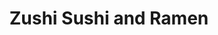 ---
layout: place
title: "Zushi Sushi and Ramen"
permalink: /missouri/webster-groves/zushi-sushi-and-ramen.html
stateAbbr: MO
stateName: Missouri
cityName: Webster Groves
place_id: ChIJQcQJdLHL2IcRHJv4klexD2U
photos:
  - name: >-
      places/ChIJQcQJdLHL2IcRHJv4klexD2U/photos/AeeoHcLk6ynAMRlVk-_0iG4Y7oM3xokrGKe5Ad9qkxztWk0PW6txyuQHf_XaHM284NPfX2KfEjykG-GxO_DObVBD0-jiTasBORs_61nu8N-mhqX2PX0nec89AMdQWsBFfk4fNLazOWugc7qNBoGe4KCahsylsj73IDKs4cAkK2wmgTJZI6_Yy9CMqxB3hmbrUf-eiqcNpWQrYk5_b9tbrCYNNJqMpR4JF3a1wJhdtm8O_j5wJ-gyq4Cesdj9Zm1sZyGevAOaIYoTgGgrm9yLZUAVqoVl-jUp4hD1Zvpw997u9J716g
    widthPx: 2000
    heightPx: 1500
    authorAttributions:
      - displayName: Zushi Sushi and Ramen
        uri: https://maps.google.com/maps/contrib/115622765642151854468
        photoUri: >-
          https://lh3.googleusercontent.com/a-/ALV-UjVHaT9kdee30NJ39pYT2xxPIbTVDLv70NlsboihUAzR11D7nTw=s100-p-k-no-mo
    flagContentUri: >-
      https://www.google.com/local/imagery/report/?cb_client=maps_api_places.places_api&image_key=!1e10!2sAF1QipOcUyQLI894z5ln9iP-GLzXBLoXjMwYkbgNQs3j&hl=en-US
    googleMapsUri: >-
      https://www.google.com/maps/place//data=!3m4!1e2!3m2!1sAF1QipOcUyQLI894z5ln9iP-GLzXBLoXjMwYkbgNQs3j!2e10!4m2!3m1!1s0x87d8cbb17409c441:0x650fb15792f89b1c
  - name: >-
      places/ChIJQcQJdLHL2IcRHJv4klexD2U/photos/AeeoHcIA5HAeKU6jI9woevtGznCAcKJMd0AHoss-a-ghfRdAP1QYfwcqfI86D94J0stL-OvHI1ONUdAIiP8TMEYTiSbMBvZVJ4hDHQbMaQW1lT5bA9bLS9Yh3HBbikECnI6jIDrc80n3FLqTfB4C3zBAGDPUiMvpKuA4HjzczASNUt2uT-heDW9Jg7MN5QnKQSCvgRugvGIs7Q9DJCnLlQgI7AJrzV8wYXtY7AWNUPMjEfBD_20vdW6Koz2W3Y_TVD8TE_QjqXo5fEIjhr9TR2kN7qq7VegJvgFkeju0zdeYCmA6FA
    widthPx: 1360
    heightPx: 1020
    authorAttributions:
      - displayName: Zushi Sushi and Ramen
        uri: https://maps.google.com/maps/contrib/115622765642151854468
        photoUri: >-
          https://lh3.googleusercontent.com/a-/ALV-UjVHaT9kdee30NJ39pYT2xxPIbTVDLv70NlsboihUAzR11D7nTw=s100-p-k-no-mo
    flagContentUri: >-
      https://www.google.com/local/imagery/report/?cb_client=maps_api_places.places_api&image_key=!1e10!2sAF1QipM-gzH13o95LN4v4jcGVmHEmYG3FLIJRPy964vF&hl=en-US
    googleMapsUri: >-
      https://www.google.com/maps/place//data=!3m4!1e2!3m2!1sAF1QipM-gzH13o95LN4v4jcGVmHEmYG3FLIJRPy964vF!2e10!4m2!3m1!1s0x87d8cbb17409c441:0x650fb15792f89b1c
  - name: >-
      places/ChIJQcQJdLHL2IcRHJv4klexD2U/photos/AeeoHcKmnWuY5V9o4A--9JtzshzXx4QGbn_zNiaMQMO6zhdRQS3OEkOG_45EJhDGDxTq2Tgt-gmNFq_UwrUN8hKuJyE4B7wT94-0jTojvdoSrCXCxblRbT8XXhLU-tau0UlOdKNx7hksLkXIrwGi0Nz2X3lOlP7lvp8g_SyrSd8U1nXZp8sxwSsWjnyVMtWnS95NcdrOxVeWiMmsGoUKr0JiZuO1fslKIIJ2WXhJKGwx9-NdtBizp1u0Pf7s6RXQaGzOWQxdSyVf9eKcwOy4gIoVrcfgYpSu0HjinOBguCXnc8qLUQ
    widthPx: 1500
    heightPx: 2000
    authorAttributions:
      - displayName: Zushi Sushi and Ramen
        uri: https://maps.google.com/maps/contrib/115622765642151854468
        photoUri: >-
          https://lh3.googleusercontent.com/a-/ALV-UjVHaT9kdee30NJ39pYT2xxPIbTVDLv70NlsboihUAzR11D7nTw=s100-p-k-no-mo
    flagContentUri: >-
      https://www.google.com/local/imagery/report/?cb_client=maps_api_places.places_api&image_key=!1e10!2sAF1QipO3zCZ3_PhA_W_6n_XMoCr_sA7FAbf8TPBxBLeB&hl=en-US
    googleMapsUri: >-
      https://www.google.com/maps/place//data=!3m4!1e2!3m2!1sAF1QipO3zCZ3_PhA_W_6n_XMoCr_sA7FAbf8TPBxBLeB!2e10!4m2!3m1!1s0x87d8cbb17409c441:0x650fb15792f89b1c
  - name: >-
      places/ChIJQcQJdLHL2IcRHJv4klexD2U/photos/AeeoHcJxH46qiqGcQpiL0wNJCNpW7PxXBSzu2PPs0hGPY5QDGuxZ-3nbcVZqSoQgdTrqHuukQx3CDhsUA6jtk7csrmZDxc-jvOkIrxODLFewoNV9ClQhdY5RYbpMMXPHjPxXQ4FM7pglY0TU7ANtzFdcm8hucaEUzoB2PRsqcosHisoVbITIWdLZKLTR8_TpG2w80ehutOWbaisU71Yvxuo5ah5RSRKNPiPlm0rnvbZuW4a_YE1LzznaqWBGbXntkid5h-9h8Sp56fGM5COi5ehyaY3vD6kPxXdkIb3Gj4FYhQC1-iuEQFmTiBB8rKTYid5a4Wc7YCgBkgBaT9GUTz4xmBEKcG9vBH_pycWPZI2xMY8tcf1bGRh2Mt5oDplAVNVvy424sH7A7K4kkfbbBKXAfne-OTzt5MJCB3snWlnlMnylXkYr
    widthPx: 3000
    heightPx: 4000
    authorAttributions:
      - displayName: Ken Wienhoff
        uri: https://maps.google.com/maps/contrib/100939942970829898601
        photoUri: >-
          https://lh3.googleusercontent.com/a-/ALV-UjVPzpyc6e4jaLUa92oW4fY3HsbdpXWw5Td78WisNMZaP8FknXwZ=s100-p-k-no-mo
    flagContentUri: >-
      https://www.google.com/local/imagery/report/?cb_client=maps_api_places.places_api&image_key=!1e10!2sCIHM0ogKEICAgMCwoqCGowE&hl=en-US
    googleMapsUri: >-
      https://www.google.com/maps/place//data=!3m4!1e2!3m2!1sCIHM0ogKEICAgMCwoqCGowE!2e10!4m2!3m1!1s0x87d8cbb17409c441:0x650fb15792f89b1c
  - name: >-
      places/ChIJQcQJdLHL2IcRHJv4klexD2U/photos/AeeoHcJj56Hr4ekfXQdXugDHtjghwefLlmJ_A4Y_2hjAzPrXKIx-VE3a4aeMqTS4r8kLd3MkWdRSvCW4jQEgB4qaZZ8twVKi9iMD5m5M3GyzixnnE7in5-fieR6HlfheYsfyyynIuKfBI6lVmCxbHGFjWwHnNFYk5MQGTVHu007y2uqe1aGYmQfBIV5flG03zMgp0V3eqMKm3OG8vL06Xks1nIlChHMjDpcPBiJemsjYyMEmlIk2NYm4UTOMT4dXXB5cTfPtNZnTaALj5jPzLxXA93Mw8cxIp3uJFg6aYR96mVmumQ
    widthPx: 960
    heightPx: 960
    authorAttributions:
      - displayName: Zushi Sushi and Ramen
        uri: https://maps.google.com/maps/contrib/115622765642151854468
        photoUri: >-
          https://lh3.googleusercontent.com/a-/ALV-UjVHaT9kdee30NJ39pYT2xxPIbTVDLv70NlsboihUAzR11D7nTw=s100-p-k-no-mo
    flagContentUri: >-
      https://www.google.com/local/imagery/report/?cb_client=maps_api_places.places_api&image_key=!1e10!2sAF1QipPJcsKs_8KwdFMJGCav5U92q4Ip2h4vGNLvMf5P&hl=en-US
    googleMapsUri: >-
      https://www.google.com/maps/place//data=!3m4!1e2!3m2!1sAF1QipPJcsKs_8KwdFMJGCav5U92q4Ip2h4vGNLvMf5P!2e10!4m2!3m1!1s0x87d8cbb17409c441:0x650fb15792f89b1c
  - name: >-
      places/ChIJQcQJdLHL2IcRHJv4klexD2U/photos/AeeoHcLao2ExJ8vf-BGfMCpe_Vane5kyXTc9tx9U9qGL9_tHgV-LxVXPihkKDAYzj8PZa3xIWnCL4VS2vNtoXM8g4137_LSNoh3wxULYp4VuJMHTYahNLW4SHiw_LzbAXiDHRgSkG9Z6C3OLyb522aqI6ywWpcS_UthZ6ix8NMt0D4XDRxjp_DDfFoM6A7OSES4jF5XY18zcYf-UiGdRR2KtN4_AI0XFRAMs9AaCLpjUuHe7KgzUMmfPvwn5SfZxzxYv0azxp3Yid_7wWdWV50eNWTofmvjDjvUa0joq-bG-Aq-d3g
    widthPx: 960
    heightPx: 960
    authorAttributions:
      - displayName: Zushi Sushi and Ramen
        uri: https://maps.google.com/maps/contrib/115622765642151854468
        photoUri: >-
          https://lh3.googleusercontent.com/a-/ALV-UjVHaT9kdee30NJ39pYT2xxPIbTVDLv70NlsboihUAzR11D7nTw=s100-p-k-no-mo
    flagContentUri: >-
      https://www.google.com/local/imagery/report/?cb_client=maps_api_places.places_api&image_key=!1e10!2sAF1QipMWbelBA9U_afLTUfLa1XrqmNvxdWVBfA2h-7pp&hl=en-US
    googleMapsUri: >-
      https://www.google.com/maps/place//data=!3m4!1e2!3m2!1sAF1QipMWbelBA9U_afLTUfLa1XrqmNvxdWVBfA2h-7pp!2e10!4m2!3m1!1s0x87d8cbb17409c441:0x650fb15792f89b1c
  - name: >-
      places/ChIJQcQJdLHL2IcRHJv4klexD2U/photos/AeeoHcL9QpZ1_pt5rJXV8l3MUsrdUfmZSFJ6teeGmqlLECusmUDIh1RbI9vEM7F891e8W0hdqrAwtQ4mtiYQ1qqXlhMACBtZGM8YBaJDWjrZBKVGtHRE5tfxkN0knSmMpylvU6cCFtUMolqZowlxhwCQM1XReqHsgH1VHy-00VYyt1X_jndMtZZBOgsqLV1CZ-fNQX7_ALXkUfoZuTwmf8HtM7JrN8OgOgzkhzjMGhyNhO2WMIZ0pVo-w9X4P0tS_eSzUaKKukrsqf9VmMHlS8wJLRUbD14FuPPA7l-S1TQc2GjbJQ
    widthPx: 3024
    heightPx: 4032
    authorAttributions:
      - displayName: Zushi Sushi and Ramen
        uri: https://maps.google.com/maps/contrib/115622765642151854468
        photoUri: >-
          https://lh3.googleusercontent.com/a-/ALV-UjVHaT9kdee30NJ39pYT2xxPIbTVDLv70NlsboihUAzR11D7nTw=s100-p-k-no-mo
    flagContentUri: >-
      https://www.google.com/local/imagery/report/?cb_client=maps_api_places.places_api&image_key=!1e10!2sAF1QipMSIf2sFi9hdAi0ru_YMT1KnpPYQNkFnsN9GiDj&hl=en-US
    googleMapsUri: >-
      https://www.google.com/maps/place//data=!3m4!1e2!3m2!1sAF1QipMSIf2sFi9hdAi0ru_YMT1KnpPYQNkFnsN9GiDj!2e10!4m2!3m1!1s0x87d8cbb17409c441:0x650fb15792f89b1c
  - name: >-
      places/ChIJQcQJdLHL2IcRHJv4klexD2U/photos/AeeoHcLlTva4GPd_qtDofGiGHlXdlsBOp6giyZiECxtATKg2EDbBAyWzSaKlQC4S2NtZq79dyTCfRbKmZwhwVjGRGcpWT4ePzK5dBvVvVYS0hi44U12eae3xfYmX0xE76iKXwJg4IPxw_MCulQyD0vXZMMm9HAtjcStyZ-vA0FU7q1_IiPWdx10NbHu9oYqjkESSAf3OWmkfb_1D4Z2guS-D6YYjDxatU1yRMqs0OU_7jBqk9pFUsn5OakVLVBsrXBWVBTaIDrqhUsKhjZnWuLi4XWcgpRS8yP_wsecDHJgpkpT2ogZJ6-JJnVfX6-gkRjWLX3aNosAg-rioQiMP3JDQZewHXZsEfLIBz9c7MYhb9YyrWKmnrlpcOVlV7pMWlmeEqYxmQviGTIx5aDQUiVV4Nn_kc-8INT8-IZ3CfeSrTy05eQ
    widthPx: 4032
    heightPx: 3024
    authorAttributions:
      - displayName: Maria Segura
        uri: https://maps.google.com/maps/contrib/114928525343904023055
        photoUri: >-
          https://lh3.googleusercontent.com/a-/ALV-UjVXj1Xdn6je9f7t2nn_3aQP4rfvB71aeiyPQTnMggnKW7kgn7P9=s100-p-k-no-mo
    flagContentUri: >-
      https://www.google.com/local/imagery/report/?cb_client=maps_api_places.places_api&image_key=!1e10!2sCIHM0ogKEICAgIDLy_Caag&hl=en-US
    googleMapsUri: >-
      https://www.google.com/maps/place//data=!3m4!1e2!3m2!1sCIHM0ogKEICAgIDLy_Caag!2e10!4m2!3m1!1s0x87d8cbb17409c441:0x650fb15792f89b1c
  - name: >-
      places/ChIJQcQJdLHL2IcRHJv4klexD2U/photos/AeeoHcIFtIT-b4qHwOT9O6YjfF-LP9TG0AHqG6E4jtwU6UBKyPcEqwG7a7NceKLESqR6VjsEpEuVRGolV2pHujRa-MUgqVkPTivrDdei1uHLsk3mjtzRpecw0uCzA8ZKfbWJQFyrSDEAJThA1O6ZLmxMPdbY_LtoO6TwLNhpf8ZegIFbHDM5Ae-sD5xKnJgP8Lv2Gs68BPbDmX5BF57Zq6B0dV4Ow-65mNMNgdqcPbeT0Z2LOmwGdhf8UMbuM6-Ux_1uN6o3bft3KXSuYmus7SCxP_AbgSJc0uyaB-Luppjer7l7Hv0Bqlaq9vbhcHmADB9H6ngNKJpjjDUDa4nnXdj1ROho5tITCP1tsJrlB4Xi7EjshImU1qgsea1C_WU0qR3zppyBdOmO25YNkbdZserm70dmk16b7sQ2LNpCaXumWi8
    widthPx: 1546
    heightPx: 1024
    authorAttributions:
      - displayName: American Marketing & Publishing
        uri: https://maps.google.com/maps/contrib/110611936800851773097
        photoUri: >-
          https://lh3.googleusercontent.com/a/ACg8ocKJK-Wx8gCU6VzB3VEI1EBShsUoiLNH8xmNJuPvCuIKPDDsww=s100-p-k-no-mo
    flagContentUri: >-
      https://www.google.com/local/imagery/report/?cb_client=maps_api_places.places_api&image_key=!1e10!2sCIHM0ogKEICAgIDXyLLIeQ&hl=en-US
    googleMapsUri: >-
      https://www.google.com/maps/place//data=!3m4!1e2!3m2!1sCIHM0ogKEICAgIDXyLLIeQ!2e10!4m2!3m1!1s0x87d8cbb17409c441:0x650fb15792f89b1c
  - name: >-
      places/ChIJQcQJdLHL2IcRHJv4klexD2U/photos/AeeoHcIF4eKLCJFeNfxM72yVGvsrMxE5NCWj1Sdks3MIKHI6E1LeO079KSMnoNV3mUk0tIoxysxaZoOy9mn0dUqEKJbS5N3Z7oT9leh7Z6tcYbukPPTYeHiPj8c-u_rYMMpEqOHBRh-kGIL7U1sSLV87waIYwHwSdh4kIyusCCEuXA76p_vS8mn8KiVxYlO_oU6iu5th1_-LUU4os3WzhVDaH_afSA2_k8ExAx1Glv_FBdIYQscAGdmquP5EhkDTnqs6TPl65AfaM03g4BFh0yDcigd_wEOCGa7C8yTwwrFDD97CMBRsOSbCNLty7BV3PlUU2jZ8WL0FjUrlAErm_RLXtpuo-_6Ni8ipr5jNm9RCQHH6ULrciquarUEQu_-2aB57glaFZeOjLG_dXn6XzxIbnJtP0pnfan0LIIvVY7WECFa2iQ
    widthPx: 3024
    heightPx: 4032
    authorAttributions:
      - displayName: Amanda Grage
        uri: https://maps.google.com/maps/contrib/102100205108201439084
        photoUri: >-
          https://lh3.googleusercontent.com/a-/ALV-UjXkNWG3hODaqwYsLWwOVOxBvE0w6NZH45bGGUOpaKUt-o1Sza4HPg=s100-p-k-no-mo
    flagContentUri: >-
      https://www.google.com/local/imagery/report/?cb_client=maps_api_places.places_api&image_key=!1e10!2sCIHM0ogKEICAgICLqu7lew&hl=en-US
    googleMapsUri: >-
      https://www.google.com/maps/place//data=!3m4!1e2!3m2!1sCIHM0ogKEICAgICLqu7lew!2e10!4m2!3m1!1s0x87d8cbb17409c441:0x650fb15792f89b1c
address: 1263 S Laclede Station Rd, Webster Groves, MO 63119, USA
street: 1263 S Laclede Station Rd
city: Webster Groves
state: MO
zip: '63119'
country: USA
neighborhood: null
latitude: '38.568705'
longitude: '-90.341032'
accessibility_options:
  wheelchairAccessibleParking: true
  wheelchairAccessibleEntrance: true
  wheelchairAccessibleRestroom: true
  wheelchairAccessibleSeating: true
business_status: OPERATIONAL
name: Zushi Sushi and Ramen
google_maps_links:
  directionsUri: >-
    https://www.google.com/maps/dir//''/data=!4m7!4m6!1m1!4e2!1m2!1m1!1s0x87d8cbb17409c441:0x650fb15792f89b1c!3e0
  placeUri: https://maps.google.com/?cid=7282234112167418652
  writeAReviewUri: >-
    https://www.google.com/maps/place//data=!4m3!3m2!1s0x87d8cbb17409c441:0x650fb15792f89b1c!12e1
  reviewsUri: >-
    https://www.google.com/maps/place//data=!4m4!3m3!1s0x87d8cbb17409c441:0x650fb15792f89b1c!9m1!1b1
  photosUri: >-
    https://www.google.com/maps/place//data=!4m3!3m2!1s0x87d8cbb17409c441:0x650fb15792f89b1c!10e5
primary_type: Sushi Restaurant
opening_hours:
  regular: null
  current: null
secondary_opening_hours:
  regular:
    weekdayDescriptions: null
    type: null
  current:
    weekdayDescriptions: null
    type: null
phone: (314) 455-4141
price_level: PRICE_LEVEL_MODERATE
price_range: $10 &ndash; $20
rating: '4.5'
rating_count: 479
website: https://zushisushiandramen.com/
description: null
reviews:
  - name: >-
      places/ChIJQcQJdLHL2IcRHJv4klexD2U/reviews/ChZDSUhNMG9nS0VJQ0FnTUN3b3FDR1F3EAE
    relativePublishTimeDescription: 3 weeks ago
    rating: 5
    text:
      text: >-
        we thoroughly enjoyed our dinner. the sushi was fresh and delicious. 
        the Ramen was also great. friendly service, clean atmosphere.  I
        definitely intend on returning for another meal. highly recommend!
      languageCode: en
    originalText:
      text: >-
        we thoroughly enjoyed our dinner. the sushi was fresh and delicious. 
        the Ramen was also great. friendly service, clean atmosphere.  I
        definitely intend on returning for another meal. highly recommend!
      languageCode: en
    authorAttribution:
      displayName: Ken Wienhoff
      uri: https://www.google.com/maps/contrib/100939942970829898601/reviews
      photoUri: >-
        https://lh3.googleusercontent.com/a-/ALV-UjVPzpyc6e4jaLUa92oW4fY3HsbdpXWw5Td78WisNMZaP8FknXwZ=s128-c0x00000000-cc-rp-mo-ba5
    publishTime: '2025-03-19T18:47:31.813971Z'
    flagContentUri: >-
      https://www.google.com/local/review/rap/report?postId=ChZDSUhNMG9nS0VJQ0FnTUN3b3FDR1F3EAE&d=17924085&t=1
    googleMapsUri: >-
      https://www.google.com/maps/reviews/data=!4m6!14m5!1m4!2m3!1sChZDSUhNMG9nS0VJQ0FnTUN3b3FDR1F3EAE!2m1!1s0x87d8cbb17409c441:0x650fb15792f89b1c
  - name: >-
      places/ChIJQcQJdLHL2IcRHJv4klexD2U/reviews/ChdDSUhNMG9nS0VJQ0FnTUN3dmFxSDd3RRAB
    relativePublishTimeDescription: 3 weeks ago
    rating: 5
    text:
      text: >-
        Went here for lunch because I was craving some sushi and Zushi
        definitely delivered! I was confused about the layout when I was outside
        and I thought it’ll be a small restaurant but when I walked in I was
        completely shocked to see how beautiful it was in the inside and how
        long it is. Definitely don’t judge a book by its cover😂. Our servers
        were so so nice and friendly and very attentive always serving us
        definitely felt their positive energy! The food was absolutely amazing
        I’ve always ate Sam’s club sushi and this was my first time trying
        something new and the flavor on the Salmon Nigiri and the Fuji rolls
        were amazing and service was super quick! Definitely going to keep this
        one in the arsenal to have a quick bite or when i’m craving more sushi!
        Let’s go Zushi!
      languageCode: en
    originalText:
      text: >-
        Went here for lunch because I was craving some sushi and Zushi
        definitely delivered! I was confused about the layout when I was outside
        and I thought it’ll be a small restaurant but when I walked in I was
        completely shocked to see how beautiful it was in the inside and how
        long it is. Definitely don’t judge a book by its cover😂. Our servers
        were so so nice and friendly and very attentive always serving us
        definitely felt their positive energy! The food was absolutely amazing
        I’ve always ate Sam’s club sushi and this was my first time trying
        something new and the flavor on the Salmon Nigiri and the Fuji rolls
        were amazing and service was super quick! Definitely going to keep this
        one in the arsenal to have a quick bite or when i’m craving more sushi!
        Let’s go Zushi!
      languageCode: en
    authorAttribution:
      displayName: Bon
      uri: https://www.google.com/maps/contrib/116207285868116932882/reviews
      photoUri: >-
        https://lh3.googleusercontent.com/a-/ALV-UjXPe0KTBZEj_ZtFAX09qJWU5cQtOsx3x7fBTAdfHJ77sY94xYmK=s128-c0x00000000-cc-rp-mo-ba3
    publishTime: '2025-03-20T17:06:26.658600Z'
    flagContentUri: >-
      https://www.google.com/local/review/rap/report?postId=ChdDSUhNMG9nS0VJQ0FnTUN3dmFxSDd3RRAB&d=17924085&t=1
    googleMapsUri: >-
      https://www.google.com/maps/reviews/data=!4m6!14m5!1m4!2m3!1sChdDSUhNMG9nS0VJQ0FnTUN3dmFxSDd3RRAB!2m1!1s0x87d8cbb17409c441:0x650fb15792f89b1c
  - name: >-
      places/ChIJQcQJdLHL2IcRHJv4klexD2U/reviews/ChZDSUhNMG9nS0VJQ0FnSUR2bDQzZWVnEAE
    relativePublishTimeDescription: 3 months ago
    rating: 5
    text:
      text: >-
        It was my first time dining here. Service was friendly and fast. The
        restaurant looks small from the outside, but roomy and has a lot of
        seatings inside.  Very chill, relaxing vibe. We ordered 4 rolls - killer
        salmon, samurai, caterpillar and eel avocado. Sushi rolls were decent
        imo. Hakata ramen was pretty good. Broth was flavorful and not too
        salty. It didn’t come with ajitama, but pork belly was given generously.
        The fried tofu was so good that I ended up ordering 2 plates. Thai milk
        tea was alright. Kinda sweet and lacking of the creaminess. I’d
        recommend the Hakata ramen and fried tofu here.
      languageCode: en
    originalText:
      text: >-
        It was my first time dining here. Service was friendly and fast. The
        restaurant looks small from the outside, but roomy and has a lot of
        seatings inside.  Very chill, relaxing vibe. We ordered 4 rolls - killer
        salmon, samurai, caterpillar and eel avocado. Sushi rolls were decent
        imo. Hakata ramen was pretty good. Broth was flavorful and not too
        salty. It didn’t come with ajitama, but pork belly was given generously.
        The fried tofu was so good that I ended up ordering 2 plates. Thai milk
        tea was alright. Kinda sweet and lacking of the creaminess. I’d
        recommend the Hakata ramen and fried tofu here.
      languageCode: en
    authorAttribution:
      displayName: Quyen H.
      uri: https://www.google.com/maps/contrib/101446881030446235348/reviews
      photoUri: >-
        https://lh3.googleusercontent.com/a-/ALV-UjVrbeu0vJVY02C3Z0usnb3sSoMIZk5-GKTkBjM57aMMH6KU0BjZ=s128-c0x00000000-cc-rp-mo-ba6
    publishTime: '2024-12-24T22:28:23.539762Z'
    flagContentUri: >-
      https://www.google.com/local/review/rap/report?postId=ChZDSUhNMG9nS0VJQ0FnSUR2bDQzZWVnEAE&d=17924085&t=1
    googleMapsUri: >-
      https://www.google.com/maps/reviews/data=!4m6!14m5!1m4!2m3!1sChZDSUhNMG9nS0VJQ0FnSUR2bDQzZWVnEAE!2m1!1s0x87d8cbb17409c441:0x650fb15792f89b1c
  - name: >-
      places/ChIJQcQJdLHL2IcRHJv4klexD2U/reviews/ChZDSUhNMG9nS0VJQ0FnTURnc0kzNEVREAE
    relativePublishTimeDescription: a month ago
    rating: 5
    text:
      text: >-
        Had a lovely dinner date here during valentines, and they had everything
        so cutely themed and the staff was working so hard. The food is delish
        as always, the teriyaki salmon + veggies are so colorful I see it in my
        dreams sometimes. Not badly priced either.
      languageCode: en
    originalText:
      text: >-
        Had a lovely dinner date here during valentines, and they had everything
        so cutely themed and the staff was working so hard. The food is delish
        as always, the teriyaki salmon + veggies are so colorful I see it in my
        dreams sometimes. Not badly priced either.
      languageCode: en
    authorAttribution:
      displayName: Veelox
      uri: https://www.google.com/maps/contrib/111925559380004349548/reviews
      photoUri: >-
        https://lh3.googleusercontent.com/a-/ALV-UjU3iJpO2uqEMT3vLgioq4feQDxdVzZyEloonXH8NkkEjHM9Qyx1=s128-c0x00000000-cc-rp-mo
    publishTime: '2025-02-22T03:51:42.305355Z'
    flagContentUri: >-
      https://www.google.com/local/review/rap/report?postId=ChZDSUhNMG9nS0VJQ0FnTURnc0kzNEVREAE&d=17924085&t=1
    googleMapsUri: >-
      https://www.google.com/maps/reviews/data=!4m6!14m5!1m4!2m3!1sChZDSUhNMG9nS0VJQ0FnTURnc0kzNEVREAE!2m1!1s0x87d8cbb17409c441:0x650fb15792f89b1c
  - name: >-
      places/ChIJQcQJdLHL2IcRHJv4klexD2U/reviews/ChZDSUhNMG9nS0VJQ0FnSURqNVlySlB3EAE
    relativePublishTimeDescription: 11 months ago
    rating: 5
    text:
      text: >-
        Literally the best service and the meals were excellent! Made
        reservations to confirm a spot as it was my daughter's birthday and they
        held there end of the bargain. Very quickly addressed us and made us
        feel like family! Food was amazing and service was top end! I personally
        wanted to thank everyone for our amazing service and especially Zach or
        main service provider "they all work as a team so you have many" for a
        very memorable moment for our family! Will definitely be returning and
        my picky family loved everything from the service to the food! Must try
        if you have never been!
      languageCode: en
    originalText:
      text: >-
        Literally the best service and the meals were excellent! Made
        reservations to confirm a spot as it was my daughter's birthday and they
        held there end of the bargain. Very quickly addressed us and made us
        feel like family! Food was amazing and service was top end! I personally
        wanted to thank everyone for our amazing service and especially Zach or
        main service provider "they all work as a team so you have many" for a
        very memorable moment for our family! Will definitely be returning and
        my picky family loved everything from the service to the food! Must try
        if you have never been!
      languageCode: en
    authorAttribution:
      displayName: Zack Watton
      uri: https://www.google.com/maps/contrib/105675336524565329838/reviews
      photoUri: >-
        https://lh3.googleusercontent.com/a-/ALV-UjUss_fXUFKVGUnjXj2-1st2Y_cDKZI1xHYQdMSDpZdJhJbfaQKl=s128-c0x00000000-cc-rp-mo
    publishTime: '2024-05-05T15:22:55.616986Z'
    flagContentUri: >-
      https://www.google.com/local/review/rap/report?postId=ChZDSUhNMG9nS0VJQ0FnSURqNVlySlB3EAE&d=17924085&t=1
    googleMapsUri: >-
      https://www.google.com/maps/reviews/data=!4m6!14m5!1m4!2m3!1sChZDSUhNMG9nS0VJQ0FnSURqNVlySlB3EAE!2m1!1s0x87d8cbb17409c441:0x650fb15792f89b1c
parking_options:
  freeParkingLot: true
  freeStreetParking: true
  valetParking: false
payment_options:
  acceptsCreditCards: true
  acceptsDebitCards: true
  acceptsCashOnly: false
  acceptsNfc: true
allow_dogs: null
curbside_pickup: true
delivery: true
dine_in: true
good_for_children: true
good_for_groups: true
good_for_sports: false
live_music: false
menu_for_children: false
outdoor_seating: false
reservable: true
restroom: true
serves_beer: true
serves_breakfast: false
serves_brunch: false
serves_cocktails: true
serves_coffee: true
serves_dinner: true
serves_dessert: true
serves_lunch: true
serves_vegetarian_food: true
serves_wine: true
takeout: true

---